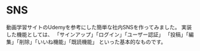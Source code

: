 # SNS
動画学習サイトのUdemyを参考にした簡単な社内SNSを作ってみました。 実装した機能としては、
「サインアップ」「ログイン」「ユーザー認証」 
「投稿」「編集」「削除」「いいね機能」「既読機能」 
といった基本的なものです。
